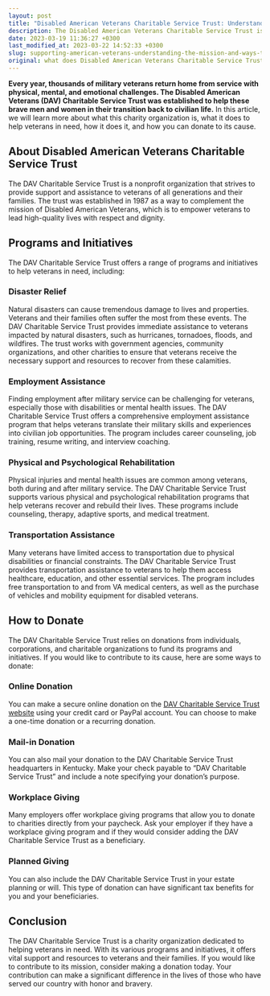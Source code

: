 ```yaml
---
layout: post
title: "Disabled American Veterans Charitable Service Trust: Understanding the Mission and Ways to Donate"
description: The Disabled American Veterans Charitable Service Trust is a charity organization that provides aid to disabled American veterans and their families. They offer various services including assistance with disability claims, job training, transportation, and homelessness prevention. Donating to this trust is easy and can be done online through their website. By supporting this cause, you can make a significant impact on the lives of disabled veterans and their loved ones.
date: 2023-03-19 11:36:27 +0300
last_modified_at: 2023-03-22 14:52:33 +0300
slug: supporting-american-veterans-understanding-the-mission-and-ways-to-donate-to-disabled-american-veterans-charitable-service-trust
original: what does Disabled American Veterans Charitable Service Trust do to help with veteran issues as a charity, how do they do it, how can i donate?
---
```

**Every year, thousands of military veterans return home from service with physical, mental, and emotional challenges. The Disabled American Veterans (DAV) Charitable Service Trust was established to help these brave men and women in their transition back to civilian life.** In this article, we will learn more about what this charity organization is, what it does to help veterans in need, how it does it, and how you can donate to its cause.

## About Disabled American Veterans Charitable Service Trust

The DAV Charitable Service Trust is a nonprofit organization that strives to provide support and assistance to veterans of all generations and their families. The trust was established in 1987 as a way to complement the mission of Disabled American Veterans, which is to empower veterans to lead high-quality lives with respect and dignity.

## Programs and Initiatives

The DAV Charitable Service Trust offers a range of programs and initiatives to help veterans in need, including:

### Disaster Relief

Natural disasters can cause tremendous damage to lives and properties. Veterans and their families often suffer the most from these events. The DAV Charitable Service Trust provides immediate assistance to veterans impacted by natural disasters, such as hurricanes, tornadoes, floods, and wildfires. The trust works with government agencies, community organizations, and other charities to ensure that veterans receive the necessary support and resources to recover from these calamities.

### Employment Assistance

Finding employment after military service can be challenging for veterans, especially those with disabilities or mental health issues. The DAV Charitable Service Trust offers a comprehensive employment assistance program that helps veterans translate their military skills and experiences into civilian job opportunities. The program includes career counseling, job training, resume writing, and interview coaching.

### Physical and Psychological Rehabilitation

Physical injuries and mental health issues are common among veterans, both during and after military service. The DAV Charitable Service Trust supports various physical and psychological rehabilitation programs that help veterans recover and rebuild their lives. These programs include counseling, therapy, adaptive sports, and medical treatment.

### Transportation Assistance

Many veterans have limited access to transportation due to physical disabilities or financial constraints. The DAV Charitable Service Trust provides transportation assistance to veterans to help them access healthcare, education, and other essential services. The program includes free transportation to and from VA medical centers, as well as the purchase of vehicles and mobility equipment for disabled veterans.

## How to Donate

The DAV Charitable Service Trust relies on donations from individuals, corporations, and charitable organizations to fund its programs and initiatives. If you would like to contribute to its cause, here are some ways to donate:

### Online Donation

You can make a secure online donation on the [DAV Charitable Service Trust website](https://cst.dav.org/) using your credit card or PayPal account. You can choose to make a one-time donation or a recurring donation.

### Mail-in Donation

You can also mail your donation to the DAV Charitable Service Trust headquarters in Kentucky. Make your check payable to “DAV Charitable Service Trust” and include a note specifying your donation’s purpose.

### Workplace Giving

Many employers offer workplace giving programs that allow you to donate to charities directly from your paycheck. Ask your employer if they have a workplace giving program and if they would consider adding the DAV Charitable Service Trust as a beneficiary.

### Planned Giving

You can also include the DAV Charitable Service Trust in your estate planning or will. This type of donation can have significant tax benefits for you and your beneficiaries.

## Conclusion

The DAV Charitable Service Trust is a charity organization dedicated to helping veterans in need. With its various programs and initiatives, it offers vital support and resources to veterans and their families. If you would like to contribute to its mission, consider making a donation today. Your contribution can make a significant difference in the lives of those who have served our country with honor and bravery.